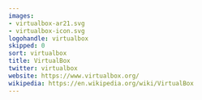 ```yaml
---
images:
- virtualbox-ar21.svg
- virtualbox-icon.svg
logohandle: virtualbox
skipped: 0
sort: virtualbox
title: VirtualBox
twitter: virtualbox
website: https://www.virtualbox.org/
wikipedia: https://en.wikipedia.org/wiki/VirtualBox
---
```

